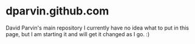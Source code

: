 # dparvin.github.com
David Parvin's main repository
I currently have no idea what to put in this page, but I am starting it and will get it changed as I go.  :)
